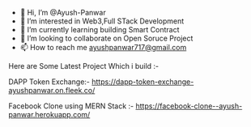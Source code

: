 - 👋 Hi, I’m @Ayush-Panwar
- 👀 I’m interested in Web3,Full STack Development
- 🌱 I’m currently learning building Smart Contract
- 💞️ I’m looking to collaborate on Open Soruce Project
- 📫 How to reach me ayushpanwar717@gmail.com

 Here are Some Latest Project Which i build :-
 
  DAPP Token Exchange:- https://dapp-token-exchange-ayushpanwar.on.fleek.co/
  
  Facebook Clone using MERN Stack :- https://facebook-clone--ayush-panwar.herokuapp.com/
